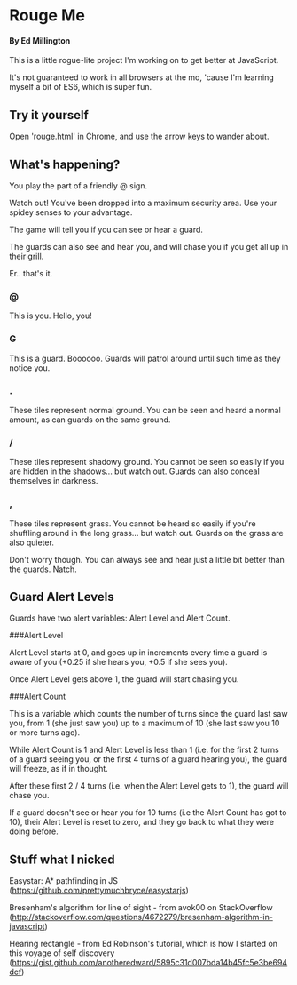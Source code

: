 # Rouge Me

#### By Ed Millington

This is a little rogue-lite project I'm working on to get better at JavaScript.

It's not guaranteed to work in all browsers at the mo, 'cause I'm learning myself a bit of ES6, which is super fun.

## Try it yourself

Open 'rouge.html' in Chrome, and use the arrow keys to wander about.

## What's happening?

You play the part of a friendly @ sign.

Watch out! You've been dropped into a maximum security area. Use your spidey senses to your advantage.

The game will tell you if you can see or hear a guard.

The guards can also see and hear you, and will chase you if you get all up in their grill.

Er.. that's it.

### @

This is you. Hello, you!

### G 

This is a guard. Boooooo. Guards will patrol around until such time as they notice you.

### .

These tiles represent normal ground. You can be seen and heard a normal amount, as can guards on the same ground.

### / 

These tiles represent shadowy ground. You cannot be seen so easily if you are hidden in the shadows... but watch out. Guards can also conceal themselves in darkness.

### ,

These tiles represent grass. You cannot be heard so easily if you're shuffling around in the long grass... but watch out. Guards on the grass are also quieter.

Don't worry though. You can always see and hear just a little bit better than the guards. Natch.

## Guard Alert Levels

Guards have two alert variables: Alert Level and Alert Count.

###Alert Level 

Alert Level starts at 0, and goes up in increments every time a guard is aware of you (+0.25 if she hears you, +0.5 if she sees you).

Once Alert Level gets above 1, the guard will start chasing you.

###Alert Count

This is a variable which counts the number of turns since the guard last saw you, from 1 (she just saw you) up to a maximum of 10 (she last saw you 10 or more turns ago).

While Alert Count is 1 and Alert Level is less than 1 (i.e. for the first 2 turns of a guard seeing you, or the first 4 turns of a guard hearing you), the guard will freeze, as if in thought.

After these first 2 / 4 turns (i.e. when the Alert Level gets to 1), the guard will chase you.

If a guard doesn't see or hear you for 10 turns (i.e the Alert Count has got to 10), their Alert Level is reset to zero, and they go back to what they were doing before.

## Stuff what I nicked

Easystar: A* pathfinding in JS (https://github.com/prettymuchbryce/easystarjs)

Bresenham's algorithm for line of sight - from avok00 on StackOverflow (http://stackoverflow.com/questions/4672279/bresenham-algorithm-in-javascript)

Hearing rectangle - from Ed Robinson's tutorial, which is how I started on this voyage of self discovery (https://gist.github.com/anotheredward/5895c31d007bda14b45fc5e3be694dcf)